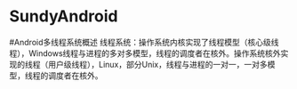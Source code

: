 SundyAndroid
===============
#Android多线程系统概述
线程系统：操作系统内核实现了线程模型（核心级线程），Windows线程与进程的多对多模型，线程的调度者在核外。操作系统核外实现的线程（用户级线程），Linux，部分Unix，线程与进程的一对一，一对多模型，线程的调度者在核外。